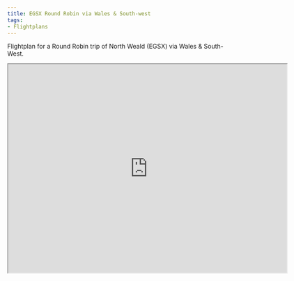 ```yaml
---
title: EGSX Round Robin via Wales & South-west
tags:
- Flightplans
---
```


Flightplan for a Round Robin trip of North Weald (EGSX) via Wales & South-West.

<iframe src="https://www.google.com/maps/d/u/0/embed?mid=1nvVAK9HyXPPMu7LxlcgFU0kMxTWyLo8&ehbc=2E312F" width="640" height="480"></iframe>
